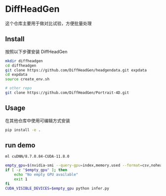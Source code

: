 # DiffHeadGen

这个仓库主要用于做对比试验，方便批量处理

## Install

按照以下步骤安装 DiffHeadGen

```bash
mkdir diffheadgen
cd diffheadgen
git clone https://github.com/DiffHeadGen/headgendata.git expdata
cd expdata
source create_env.sh

# other repo
git clone https://github.com/DiffHeadGen/Portrait-4D.git

```

## Usage
在其他仓库中使用可编辑方式安装

```bash
pip install -e .
```


## run demo
    
```bash
ml cuDNN/8.7.0.84-CUDA-11.8.0

empty_gpu=$(nvidia-smi --query-gpu=index,memory.used --format=csv,noheader,nounits | awk -F ', ' '{if ($2 < 512) print $1}' | head -n 1)
if [ -z "$empty_gpu" ]; then
    echo "No empty GPU available"
    exit 1
fi
CUDA_VISIBLE_DEVICES=$empty_gpu python infer.py
```